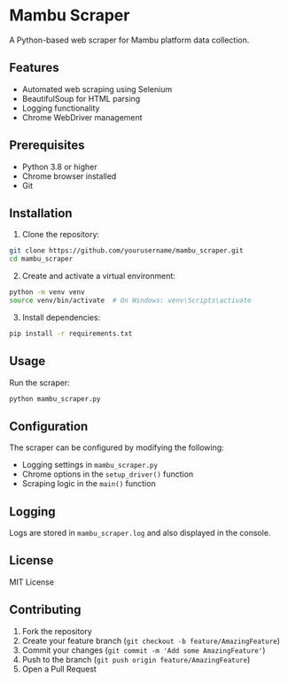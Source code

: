 # Mambu Scraper

A Python-based web scraper for Mambu platform data collection.

## Features

- Automated web scraping using Selenium
- BeautifulSoup for HTML parsing
- Logging functionality
- Chrome WebDriver management

## Prerequisites

- Python 3.8 or higher
- Chrome browser installed
- Git

## Installation

1. Clone the repository:
```bash
git clone https://github.com/yourusername/mambu_scraper.git
cd mambu_scraper
```

2. Create and activate a virtual environment:
```bash
python -m venv venv
source venv/bin/activate  # On Windows: venv\Scripts\activate
```

3. Install dependencies:
```bash
pip install -r requirements.txt
```

## Usage

Run the scraper:
```bash
python mambu_scraper.py
```

## Configuration

The scraper can be configured by modifying the following:
- Logging settings in `mambu_scraper.py`
- Chrome options in the `setup_driver()` function
- Scraping logic in the `main()` function

## Logging

Logs are stored in `mambu_scraper.log` and also displayed in the console.

## License

MIT License

## Contributing

1. Fork the repository
2. Create your feature branch (`git checkout -b feature/AmazingFeature`)
3. Commit your changes (`git commit -m 'Add some AmazingFeature'`)
4. Push to the branch (`git push origin feature/AmazingFeature`)
5. Open a Pull Request 
